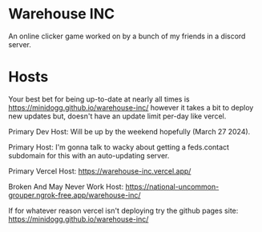 # Warehouse INC
An online clicker game worked on by a bunch of my friends in a discord server.

# Hosts
Your best bet for being up-to-date at nearly all times is https://minidogg.github.io/warehouse-inc/ however it takes a bit to deploy new updates but, doesn't have an update limit per-day like vercel.

Primary Dev Host: Will be up by the weekend hopefully (March 27 2024).

Primary Host: I'm gonna talk to wacky about getting a feds.contact subdomain for this with an auto-updating server.  

Primary Vercel Host: https://warehouse-inc.vercel.app/  

Broken And May Never Work Host: https://national-uncommon-grouper.ngrok-free.app/warehouse-inc/

If for whatever reason vercel isn't deploying try the github pages site: https://minidogg.github.io/warehouse-inc/  
